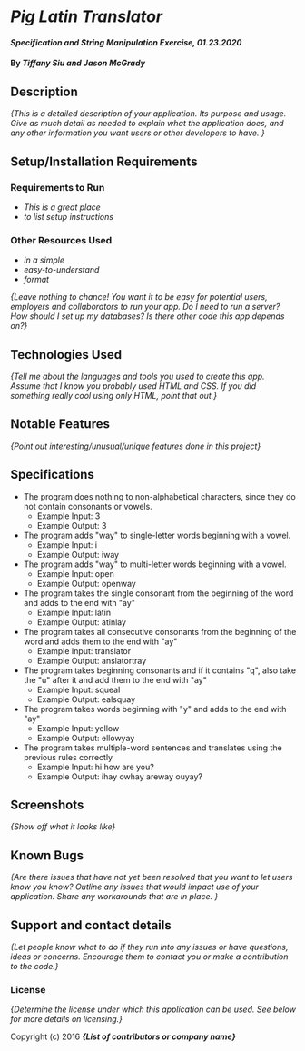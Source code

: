 # _Pig Latin Translator_

#### _Specification and String Manipulation Exercise, 01.23.2020_

#### By _**Tiffany Siu and Jason McGrady**_

## Description

_{This is a detailed description of your application. Its purpose and usage.  Give as much detail as needed to explain what the application does, and any other information you want users or other developers to have. }_

## Setup/Installation Requirements

### Requirements to Run
* _This is a great place_
* _to list setup instructions_

### Other Resources Used
* _in a simple_
* _easy-to-understand_
* _format_

_{Leave nothing to chance! You want it to be easy for potential users, employers and collaborators to run your app. Do I need to run a server? How should I set up my databases? Is there other code this app depends on?}_

## Technologies Used

_{Tell me about the languages and tools you used to create this app. Assume that I know you probably used HTML and CSS. If you did something really cool using only HTML, point that out.}_

## Notable Features
_{Point out interesting/unusual/unique features done in this project}_

## Specifications

* The program does nothing to non-alphabetical characters, since they do not contain consonants or vowels.
  * Example Input: 3
  * Example Output: 3
* The program adds "way" to single-letter words beginning with a vowel.
  * Example Input: i
  * Example Output: iway
* The program adds "way" to multi-letter words beginning with a vowel.
  * Example Input: open
  * Example Output: openway
* The program takes the single consonant from the beginning of the word and adds to the end with "ay"
  * Example Input: latin
  * Example Output: atinlay
* The program takes all consecutive consonants from the beginning of the word and adds them to the end with "ay"
  * Example Input: translator
  * Example Output: anslatortray
* The program takes beginning consonants and if it contains "q", also take the "u" after it and add them to the end with "ay"
  * Example Input: squeal
  * Example Output: ealsquay
* The program takes words beginning with "y" and adds to the end with "ay"
  * Example Input: yellow
  * Example Output: ellowyay
* The program takes multiple-word sentences and translates using the previous rules correctly
  * Example Input: hi how are you?
  * Example Output: ihay owhay areway ouyay?

## Screenshots

_{Show off what it looks like}_

## Known Bugs

_{Are there issues that have not yet been resolved that you want to let users know you know?  Outline any issues that would impact use of your application.  Share any workarounds that are in place. }_

## Support and contact details

_{Let people know what to do if they run into any issues or have questions, ideas or concerns.  Encourage them to contact you or make a contribution to the code.}_

### License

*{Determine the license under which this application can be used.  See below for more details on licensing.}*

Copyright (c) 2016 **_{List of contributors or company name}_**